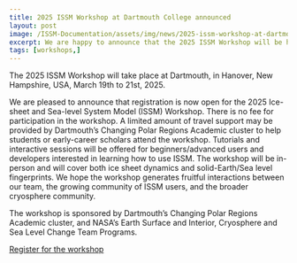 ```yaml
---
title: 2025 ISSM Workshop at Dartmouth College announced
layout: post
image: /ISSM-Documentation/assets/img/news/2025-issm-workshop-at-dartmouth.jpg
excerpt: We are happy to announce that the 2025 ISSM Workshop will be held at Dartmouth College.
tags: [workshops,]
---
```


The 2025 ISSM Workshop will take place at Dartmouth, in Hanover, New Hampshire, USA, March 19th to 21st, 2025.

We are pleased to announce that registration is now open for the 2025 Ice-sheet and Sea-level System Model (ISSM) Workshop. There is no fee for participation in the workshop. A limited amount of travel support may be provided by Dartmouth’s Changing Polar Regions Academic cluster to help students or early-career scholars attend the workshop. Tutorials and interactive sessions will be offered for beginners/advanced users and developers interested in learning how to use ISSM. The workshop will be in-person and will cover both ice sheet dynamics and solid-Earth/Sea level fingerprints. We hope the workshop generates fruitful interactions between our team, the growing community of ISSM users, and the broader cryosphere community.

The workshop is sponsored by Dartmouth’s Changing Polar Regions Academic cluster, and NASA’s Earth Surface and Interior, Cryosphere and Sea Level Change Team Programs.

<a href="https://icefuture.org/issm-workshop-2025/" target="_blank">Register for the workshop</a>
